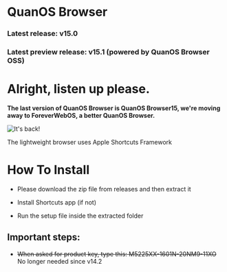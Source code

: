 # QuanOS Browser
### Latest release: v15.0
### Latest preview release: v15.1 (powered by QuanOS Browser OSS)

# Alright, listen up please.

**The last version of QuanOS Browser is QuanOS Browser15, we're moving away to ForeverWebOS, a better QuanOS Browser.**

![It's back!](https://github.com/user-attachments/assets/b65086db-f051-443b-8a16-429128f5400e)

The lightweight browser uses Apple Shortcuts Framework

# How To Install
- Please download the zip file from releases and then extract it

- Install Shortcuts app (if not)

- Run the setup file inside the extracted folder

## Important steps:

- ~~When asked for product key, type this: M5225XX-1601N-20NM9-11XO~~ No longer needed since v14.2
